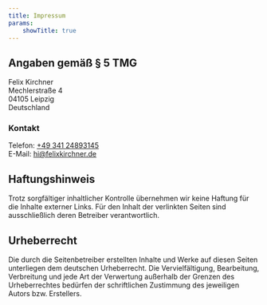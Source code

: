 ```yaml
---
title: Impressum
params:
    showTitle: true
---
```


## Angaben gemäß § 5 TMG

Felix Kirchner  
Mechlerstraße 4  
04105 Leipzig  
Deutschland

### Kontakt
Telefon: [+49 341 24893145](tel:+4934124893145)  
E-Mail: [hi@felixkirchner.de](mailto:hi@felixkirchner.de)

## Haftungshinweis

Trotz sorgfältiger inhaltlicher Kontrolle übernehmen wir keine Haftung für die Inhalte externer Links. Für den Inhalt
der verlinkten Seiten sind ausschließlich deren Betreiber verantwortlich.

## Urheberrecht

Die durch die Seitenbetreiber erstellten Inhalte und Werke auf diesen Seiten unterliegen dem deutschen Urheberrecht. Die
Vervielfältigung, Bearbeitung, Verbreitung und jede Art der Verwertung außerhalb
der Grenzen des Urheberrechtes bedürfen der schriftlichen Zustimmung des jeweiligen Autors bzw. Erstellers.